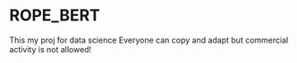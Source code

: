 # ROPE_BERT
This my proj for data science
Everyone can copy and adapt but commercial activity is not allowed!
